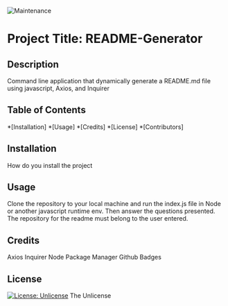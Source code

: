 
![Maintenance](https://img.shields.io/maintenance/no/2020?style=for-the-badge)

# Project Title: README-Generator

## Description

Command line application that dynamically generate a README.md file using javascript, Axios, and Inquirer



## Table of Contents

*[Installation]
*[Usage]
*[Credits]
*[License]
*[Contributors]

## Installation
How do you install the project

## Usage
Clone the repository to your local machine and run the index.js file in Node or another javascript runtime env. Then answer the questions presented. The repository for the readme must belong to the user entered.

## Credits
 Axios
 Inquirer
 Node Package Manager
 Github Badges

## License
[![License: Unlicense](https://img.shields.io/badge/license-Unlicense-blue.svg)](http://unlicense.org/)
The Unlicense
    